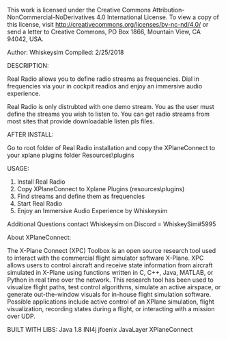 This work is licensed under the Creative Commons Attribution-NonCommercial-NoDerivatives 
4.0 International License. To view a copy of this license, visit 
http://creativecommons.org/licenses/by-nc-nd/4.0/ or send a letter to Creative Commons, 
PO Box 1866, Mountain View, CA 94042, USA.

Author: Whiskeysim
Compiled: 2/25/2018

DESCRIPTION:

Real Radio allows you to define radio streams as frequencies. Dial in 
frequencies via your in cockpit readios and enjoy an immersive audio
experience.

Real Radio is only distrubted with one demo stream. You as the user
must define the streams you wish to listen to. You can get radio
streams from most sites that provide downloadable listen.pls files.


AFTER INSTALL:

Go to root folder of Real Radio installation and copy the XPlaneConnect to 
your xplane plugins folder Resources\plugins

USAGE:

1. Install Real Radio
2. Copy XPlaneConnect to Xplane Plugins (resources\plugins\)
3. Find streams and define them as frequencies
4. Start Real Radio
5. Enjoy an Immersive Audio Experience by Whiskeysim

Additional Questions contact Whiskeysim on Discord = WhiskeySim#5995


About XPlaneConnect:

The X-Plane Connect (XPC) Toolbox is an open source research tool used to
interact with the commercial flight simulator software X-Plane. XPC allows users
to control aircraft and receive state information from aircraft simulated in
X-Plane using functions written in C, C++, Java, MATLAB, or Python in real time over the
network. This research tool has been used to visualize flight paths, test control
algorithms, simulate an active airspace, or generate out-the-window visuals for
in-house flight simulation software. Possible applications include active control
of an XPlane simulation, flight visualization, recording states during a flight,
or interacting with a mission over UDP.

BUILT WITH LIBS:
Java 1.8
INI4j
jfoenix
JavaLayer
XPlaneConnect


